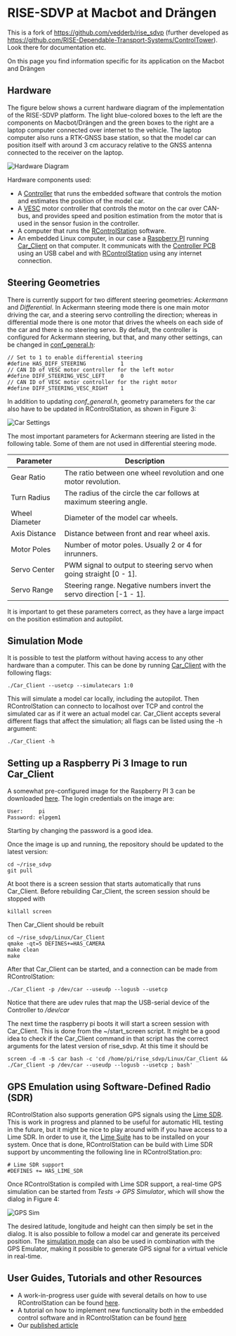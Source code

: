 # RISE-SDVP at Macbot and Drängen 

This is a fork of https://github.com/vedderb/rise_sdvp (further developed as https://github.com/RISE-Dependable-Transport-Systems/ControlTower). Look there for documentation etc.

On this page you find information specific for its application on the Macbot and Drängen


## Hardware

The figure below shows a current hardware diagram of the implementation of the RISE-SDVP platform. The light blue-colored boxes to the left are the components on Macbot/Drängen and the green boxes to the right are a laptop computer connected over internet to the vehicle. The laptop computer also runs a RTK-GNSS base station, so that the model car can position itself with around 3 cm accuracy relative to the GNSS antenna connected to the receiver on the laptop.

![Hardware Diagram](Documentation/ovewview.png)

Hardware components used:

- A [Controller](Hardware/Controller) that runs the embedded software that controls the motion and estimates the position of the model car.
- A [VESC](https://vesc-project.com) motor controller that controls the motor on the car over CAN-bus, and provides speed and position estimation from the motor that is used in the sensor fusion in the controller.
- A computer that runs the [RControlStation](Linux/RControlStation) software.
- An embedded Linux computer, in our case a [Raspberry PI](https://www.raspberrypi.org/) running [Car_Client](Linux/Car_Client) on that computer. It communicats with the [Controller PCB](Hardware/Controller) using an USB cabel and with [RControlStation](Linux/RControlStation) using any internet connection.


## Steering Geometries

There is currently support for two different steering geometries: _Ackermann_ and _Differential_. In Ackermann steering mode there is one main motor driving the car, and a steering servo controlling the direction; whereas in differential mode there is one motor that drives the wheels on each side of the car and there is no steering servo. By default, the controller is configured for Ackermann steering, but that, and many other settings, can be changed in [conf_general.h](Embedded/RC_Controller/conf_general.h):

```
// Set to 1 to enable differential steering
#define HAS_DIFF_STEERING			1
// CAN ID of VESC motor controller for the left motor
#define DIFF_STEERING_VESC_LEFT		0
// CAN ID of VESC motor controller for the right motor
#define DIFF_STEERING_VESC_RIGHT	1
```

In addition to updating _conf_general.h_, geometry parameters for the car also have to be updated in RControlStation, as shown in Figure 3:

![Car Settings](Documentation/Pictures/GUI/car_settings.png)

The most important parameters for Ackermann steering are listed in the following table. Some of them are not used in differential steering mode.

| Parameter      | Description             |
|--------------  |-----------------------------------------------------------------------------|
| Gear Ratio     | The ratio between one wheel revolution and one motor revolution.            |
| Turn Radius    | The radius of the circle the car follows at maximum steering angle.         |
| Wheel Diameter | Diameter of the model car wheels.                                           |
| Axis Distance  | Distance between front and rear wheel axis.                                 |
| Motor Poles    | Number of motor poles. Usually 2 or 4 for inrunners.                        |
| Servo Center   | PWM signal to output to steering servo when going straight [0 - 1].         |
| Servo Range    | Steering range. Negative numbers invert the servo direction [-1 - 1].       |

It is important to get these parameters correct, as they have a large impact on the position estimation and autopilot.

## Simulation Mode

It is possible to test the platform without having access to any other hardware than a computer. This can be done by running [Car_Client](Linux/Car_Client) with the following flags:

```
./Car_Client --usetcp --simulatecars 1:0
```

This will simulate a model car locally, including the autopilot. Then RControlStation can connecto to localhost over TCP and control the simulated car as if it were an actual model car. Car_Client accepts several different flags that affect the simulation; all flags can be listed using the -h argument:

```
./Car_Client -h
```

## Setting up a Raspberry Pi 3 Image to run Car_Client

A somewhat pre-configured image for the Raspberry PI 3 can be downloaded [here](http://home.vedder.se/rise_sdvp/pi_img.zip). The login credentials on the image are:

```
User:     pi
Password: elpgem1
```

Starting by changing the password is a good idea.

Once the image is up and running, the repository should be updated to the latest version:

```
cd ~/rise_sdvp
git pull
```

At boot there is a screen session that starts automatically that runs Car_Client. Before rebuilding Car_Client, the screen session should be stopped with

```
killall screen
```

Then Car_Client should be rebuilt

```
cd ~/rise_sdvp/Linux/Car_Client
qmake -qt=5 DEFINES+=HAS_CAMERA
make clean
make
```
After that Car_Client can be started, and a connection can be made from RControlStation:

```
./Car_Client -p /dev/car --useudp --logusb --usetcp
```

Notice that there are udev rules that map the USB-serial device of the Controller to _/dev/car_

The next time the raspberry pi boots it will start a screen session with Car_Client. This is done from the ~/start_screen script. It might be a good idea to check if the Car_Client command in that script has the correct arguments for the latest version of rise_sdvp. At this time it should be

```
screen -d -m -S car bash -c 'cd /home/pi/rise_sdvp/Linux/Car_Client && ./Car_Client -p /dev/car --useudp --logusb --usetcp ; bash'
```

## GPS Emulation using Software-Defined Radio (SDR)

RControlStation also supports generation GPS signals using the [Lime SDR](https://www.crowdsupply.com/lime-micro/limesdr-mini). This is work in progress and planned to be useful for automatic HIL testing in the future, but it might be nice to play around with if you have access to a Lime SDR. In order to use it, the [Lime Suite](https://wiki.myriadrf.org/Lime_Suite) has to be installed on your system. Once that is done, RControlStation can be build with Lime SDR support by uncommenting the following line in RControlStation.pro:

```
# Lime SDR support
#DEFINES += HAS_LIME_SDR
```

Once RControlStation is compiled with Lime SDR support, a real-time GPS simulation can be started from _Tests -> GPS Simulator_, which will show the dialog in Figure 4:

![GPS Sim](Documentation/Pictures/GUI/gps_sim.png)

The desired latitude, longitude and height can then simply be set in the dialog. It is also possible to follow a model car and generate its perceived position. The [simulation mode](#SimulationMode) can also be used in combination with the GPS Emulator, making it possible to generate GPS signal for a virtual vehicle in real-time.

## User Guides, Tutorials and other Resources
- A work-in-progress user guide with several details on how to use RControlStation can be found [here](https://github.com/svenssonjoel/rise_sdvp_documentation/raw/master/RControlStationManual/RControlStation_doc_version_0_1.pdf).
- A tutorial on how to implement new functionality both in the embedded control software and in RControlStation can be found [here](https://github.com/svenssonjoel/rise_sdvp_documentation/raw/master/EmbeddedProgrammingExample/main.pdf)
- Our [published article](https://www.hindawi.com/journals/jr/2018/4907536/)

